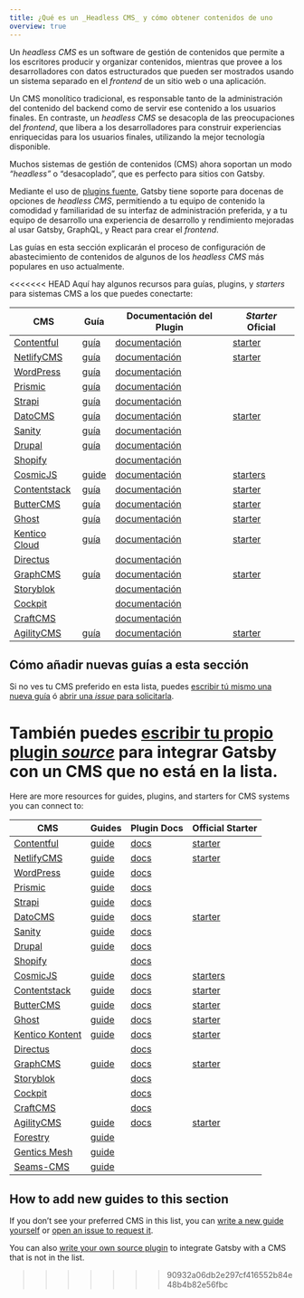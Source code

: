 ```yaml
---
title: ¿Qué es un _Headless CMS_ y cómo obtener contenidos de uno
overview: true
---
```


Un _headless CMS_ es un software de gestión de contenidos que permite a los escritores producir y organizar contenidos, mientras que provee a los desarrolladores con datos estructurados que pueden ser mostrados usando un sistema separado en el _frontend_ de un sitio web o una aplicación.

Un CMS monolítico tradicional, es responsable tanto de la administración del contenido del backend como de servir ese contenido a los usuarios finales. En contraste, un _headless CMS_ se desacopla de las preocupaciones del _frontend_, que libera a los desarrolladores para construir experiencias enriquecidas para los usuarios finales, utilizando la mejor tecnología disponible.

Muchos sistemas de gestión de contenidos (CMS) ahora soportan un modo _“headless”_ o “desacoplado”, que es perfecto para sitios con Gatsby.

Mediante el uso de [plugins fuente](/plugins/?=source), Gatsby tiene soporte para docenas de opciones de _headless CMS_, permitiendo a tu equipo de contenido la comodidad y familiaridad de su interfaz de administración preferida, y a tu equipo de desarrollo una experiencia de desarrollo y rendimiento mejoradas al usar Gatsby, GraphQL, y React para crear el _frontend_.

Las guías en esta sección explicarán el proceso de configuración de abastecimiento de contenidos de algunos de los _headless CMS_ más populares en uso actualmente.

<GuideList slug={props.slug} />

<!--
  El orden en esta sección se realiza mediante las descargas de plugins de Gatsby (/plugins/?=gatsby-source-) y el tamaño/adopción del proveedor del CMS.
-->

<<<<<<< HEAD
Aquí hay algunos recursos para guías, plugins, y _starters_ para sistemas CMS a los que puedes conectarte:

| CMS                                           | Guía                                                                             | Documentación del Plugin                                      | _Starter_ Oficial                                                   |
| --------------------------------------------- | -------------------------------------------------------------------------------- | ------------------------------------------------------------- | ------------------------------------------------------------------- |
| [Contentful](https://www.contentful.com/)     | [guía](/docs/sourcing-from-contentful/)                                          | [documentación](/packages/gatsby-source-contentful)           | [starter](/starters/contentful-userland/gatsby-contentful-starter/) |
| [NetlifyCMS](https://www.netlifycms.org/)     | [guía](/docs/sourcing-from-netlify-cms/)                                         | [documentación](/packages/gatsby-plugin-netlify-cms)          | [starter](/starters/netlify-templates/gatsby-starter-netlify-cms/)  |
| [WordPress](https://www.wordpress.com/)       | [guía](/docs/sourcing-from-wordpress/)                                           | [documentación](/packages/gatsby-source-wordpress)            |                                                                     |
| [Prismic](https://www.prismic.io/)            | [guía](/docs/sourcing-from-prismic/)                                             | [documentación](/packages/gatsby-source-prismic)              |                                                                     |
| [Strapi](https://strapi.io/)                  | [guía](/blog/2018-1-18-strapi-and-gatsby/)                                       | [documentación](/packages/gatsby-source-strapi)               |
| [DatoCMS](https://www.datocms.com/)           | [guía](https://www.gatsbyjs.com/guides/datocms/)                                 | [documentación](/packages/gatsby-source-datocms)              | [starter](/starters/datocms/gatsby-portfolio/)                      |
| [Sanity](https://www.sanity.io/)              | [guía](/docs/sourcing-from-sanity)                                               | [documentación](/packages/gatsby-source-sanity/)              |
| [Drupal](https://www.drupal.com/)             | [guía](/docs/sourcing-from-drupal/)                                              | [documentación](/packages/gatsby-source-drupal)               |                                                                     |
| [Shopify](https://www.shopify.com/)           |                                                                                  | [documentación](/packages/gatsby-source-shopify)              |                                                                     |
| [CosmicJS](https://cosmicjs.com/)             | [guide](/blog/2018-06-07-build-a-gatsby-blog-using-the-cosmic-js-source-plugin/) | [documentación](/packages/gatsby-source-cosmicjs)             | [starters](/starters/?s=cosmicjs&v=2)                               |
| [Contentstack](https://www.contentstack.com/) | [guía](/docs/sourcing-from-contentstack)                                         | [documentación](/packages/gatsby-source-contentstack)         | [starter](/starters/contentstack/gatsby-starter-contentstack/)      |
| [ButterCMS](https://buttercms.com/)           | [guía](/docs/sourcing-from-buttercms/)                                           | [documentación](/packages/gatsby-source-buttercms)            | [starter](/starters/ButterCMS/gatsby-starter-buttercms/)            |
| [Ghost](https://ghost.org/)                   | [guía](/docs/sourcing-from-ghost/)                                               | [documentación](/packages/gatsby-source-ghost/)               | [starter](/starters/TryGhost/gatsby-starter-ghost/)                 |
| [Kentico Cloud](https://kenticocloud.com/)    | [guía](/docs/sourcing-from-kentico-cloud)                                        | [documentación](/packages/gatsby-source-kentico-cloud)        | [starter](/starters/Kentico/gatsby-starter-kentico-cloud/)          |
| [Directus](https://directus.io/)              |                                                                                  | [documentación](/packages/gatsby-source-directus)             |
| [GraphCMS](https://graphcms.com/)             | [guía](/docs/sourcing-from-graphcms)                                             | [documentación](/packages/gatsby-source-graphql)              | [starter](/starters/GraphCMS/gatsby-graphcms-tailwindcss-example/)  |
| [Storyblok](https://www.storyblok.com/)       |                                                                                  | [documentación](/packages/gatsby-source-storyblok)            |
| [Cockpit](https://getcockpit.com/)            |                                                                                  | [documentación](/packages/gatsby-plugin-cockpit)              |
| [CraftCMS](https://craftcms.com/)             |                                                                                  | [documentación](/packages/gatsby-source-craftcms)             |
| [AgilityCMS](https://agilitycms.com/)         | [guía](/docs/sourcing-from-agilitycms/)                                          | [documentación](/packages/@agility/gatsby-source-agilitycms/) | [starter](/starters/agility/agility-gatsby-starter/)                |

## Cómo añadir nuevas guías a esta sección

Si no ves tu CMS preferido en esta lista, puedes [escribir tú mismo una nueva guía](/contributing/how-to-contribute/) ó [abrir una _issue_ para solicitarla](https://github.com/gatsbyjs/gatsby/issues/new/choose).

También puedes [escribir tu propio plugin _source_](/docs/creating-a-source-plugin/) para integrar Gatsby con un CMS que no está en la lista.
=======
Here are more resources for guides, plugins, and starters for CMS systems you can connect to:

| CMS                                           | Guides                                                                           | Plugin Docs                                          | Official Starter                                                    |
| --------------------------------------------- | -------------------------------------------------------------------------------- | ---------------------------------------------------- | ------------------------------------------------------------------- |
| [Contentful](https://www.contentful.com/)     | [guide](/docs/sourcing-from-contentful/)                                         | [docs](/packages/gatsby-source-contentful)           | [starter](/starters/contentful-userland/gatsby-contentful-starter/) |
| [NetlifyCMS](https://www.netlifycms.org/)     | [guide](/docs/sourcing-from-netlify-cms/)                                        | [docs](/packages/gatsby-plugin-netlify-cms)          | [starter](/starters/netlify-templates/gatsby-starter-netlify-cms/)  |
| [WordPress](https://www.wordpress.com/)       | [guide](/docs/sourcing-from-wordpress/)                                          | [docs](/packages/gatsby-source-wordpress)            |                                                                     |
| [Prismic](https://www.prismic.io/)            | [guide](/docs/sourcing-from-prismic/)                                            | [docs](/packages/gatsby-source-prismic)              |                                                                     |
| [Strapi](https://strapi.io/)                  | [guide](/blog/2018-1-18-strapi-and-gatsby/)                                      | [docs](/packages/gatsby-source-strapi)               |
| [DatoCMS](https://www.datocms.com/)           | [guide](https://www.gatsbyjs.com/guides/datocms/)                                | [docs](/packages/gatsby-source-datocms)              | [starter](/starters/datocms/gatsby-portfolio/)                      |
| [Sanity](https://www.sanity.io/)              | [guide](/docs/sourcing-from-sanity)                                              | [docs](/packages/gatsby-source-sanity/)              |
| [Drupal](https://www.drupal.com/)             | [guide](/docs/sourcing-from-drupal/)                                             | [docs](/packages/gatsby-source-drupal)               |                                                                     |
| [Shopify](https://www.shopify.com/)           |                                                                                  | [docs](/packages/gatsby-source-shopify)              |                                                                     |
| [CosmicJS](https://cosmicjs.com/)             | [guide](/blog/2018-06-07-build-a-gatsby-blog-using-the-cosmic-js-source-plugin/) | [docs](/packages/gatsby-source-cosmicjs)             | [starters](/starters/?s=cosmicjs&v=2)                               |
| [Contentstack](https://www.contentstack.com/) | [guide](/docs/sourcing-from-contentstack)                                        | [docs](/packages/gatsby-source-contentstack)         | [starter](/starters/contentstack/gatsby-starter-contentstack/)      |
| [ButterCMS](https://buttercms.com/)           | [guide](/docs/sourcing-from-buttercms/)                                          | [docs](/packages/gatsby-source-buttercms)            | [starter](/starters/ButterCMS/gatsby-starter-buttercms/)            |
| [Ghost](https://ghost.org/)                   | [guide](/docs/sourcing-from-ghost/)                                              | [docs](/packages/gatsby-source-ghost/)               | [starter](/starters/TryGhost/gatsby-starter-ghost/)                 |
| [Kentico Kontent](https://kontent.ai/)        | [guide](/docs/sourcing-from-kentico-kontent)                                     | [docs](/packages/@kentico/gatsby-source-kontent)     | [starter](/starters/Kentico/gatsby-starter-kontent/)                |
| [Directus](https://directus.io/)              |                                                                                  | [docs](/packages/gatsby-source-directus)             |
| [GraphCMS](https://graphcms.com/)             | [guide](/docs/sourcing-from-graphcms)                                            | [docs](/packages/gatsby-source-graphql)              | [starter](/starters/GraphCMS/gatsby-graphcms-tailwindcss-example/)  |
| [Storyblok](https://www.storyblok.com/)       |                                                                                  | [docs](/packages/gatsby-source-storyblok)            |
| [Cockpit](https://getcockpit.com/)            |                                                                                  | [docs](/packages/gatsby-plugin-cockpit)              |
| [CraftCMS](https://craftcms.com/)             |                                                                                  | [docs](/packages/gatsby-source-craftcms)             |
| [AgilityCMS](https://agilitycms.com/)         | [guide](/docs/sourcing-from-agilitycms/)                                         | [docs](/packages/@agility/gatsby-source-agilitycms/) | [starter](/starters/agility/agility-gatsby-starter/)                |
| [Forestry](https://forestry.io/)              | [guide](/docs/sourcing-from-forestry/)                                           |                                                      |                                                                     |
| [Gentics Mesh](https://getmesh.io)            | [guide](/docs/sourcing-from-gentics-mesh)                                        |                                                      |                                                                     |
| [Seams-CMS](https://seams-cms.com/)           | [guide](/docs/sourcing-from-seams-cms)                                           |                                                      |                                                                     |

## How to add new guides to this section

If you don’t see your preferred CMS in this list, you can [write a new guide yourself](/contributing/how-to-contribute/) or [open an issue to request it](https://github.com/gatsbyjs/gatsby/issues/new/choose).

You can also [write your own source plugin](/docs/creating-a-source-plugin/) to integrate Gatsby with a CMS that is not in the list.
>>>>>>> 90932a06db2e297cf416552b84e48b4b82e56fbc
